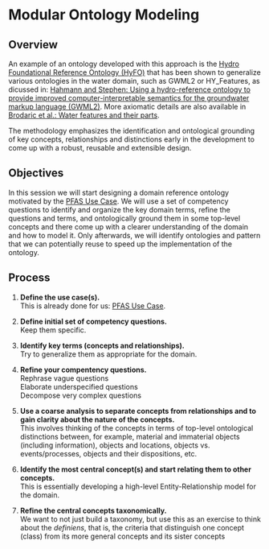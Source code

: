 # Modular Ontology Modeling

## Overview

An example of an ontology developed with this approach is the [Hydro Foundational Reference Ontology (HyFO)](https://www.semanticscholar.org/paper/Toward-A-Foundational-Hydro-Ontology-For-Water-Data-Brodaric-Hahmann/8b3ff70ff09ff36ea7105227551a2bc9ef36dadf) that has been shown to generalize various ontologies in the water domain, such as GWML2 or HY_Features,  as dicussed in: [Hahmann and Stephen: Using a hydro-reference ontology to provide improved computer-interpretable semantics for the groundwater markup language (GWML2)](https://doi.org/10.1080/13658816.2018.1443751). More axiomatic details are also available in [Brodaric et al.: Water features and their parts](https://doi.org/10.3233/AO-190205).


The methodology emphasizes the identification and ontological grounding of key concepts, relationships and distinctions early in the development to come up with a robust, reusable and extensible design. 



## Objectives
In this session we will start designing a domain reference ontology motivated by the [PFAS Use Case](../../use-cases/contamination-use-case.md).
We will use a set of competency questions to identify and organize the key domain terms, refine the questions and terms, and ontologically ground them in some top-level concepts and there come up with a clearer understanding of the domain and how to model it. Only afterwards, we will identify ontologies and pattern that we can potentially reuse to speed up the implementation of the ontology. 


## Process
1. **Define the use case(s).**<br>
This is already done for us: [PFAS Use Case](../../use-cases/contamination-use-case.md).

2. **Define initial set of competency questions.**<br>Keep them specific.

3. **Identify key terms (concepts and relationships).**<br>Try to generalize them as appropriate for the domain.

4. **Refine your compentency questions.**<br>Rephrase vague questions<br>Elaborate underspecified questions<br>
Decompose very complex questions


5. **Use a coarse analysis to separate concepts from relationships and to gain clarity about the nature of the concepts.**<br>
This involves thinking of the concepts in terms of top-level ontological distinctions between, for example, material and immaterial objects (including information), objects and locations, objects vs. events/processes, objects and their dispositions, etc.  

5. **Identify the most central concept(s) and start relating them to other concepts.**<br>
This is essentially developing a high-level Entity-Relationship model for the domain. 

6. **Refine the central concepts taxonomically.**<br>
We want to not just build a taxonomy, but use this as an exercise to think about the _definiens_, that is, the criteria that distinguish one concept (class) from its more general concepts and its sister concepts
